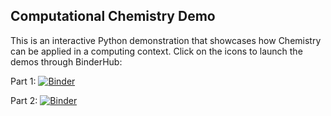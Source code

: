 ## Computational Chemistry Demo
This is an interactive Python demonstration that showcases how Chemistry can be applied in a computing context.
Click on the icons to launch the demos through BinderHub:

Part 1:
[![Binder](https://mybinder.org/badge_logo.svg)](https://mybinder.org/v2/gh/bri-sc/demo-computational-chemistry/HEAD?urlpath=%2Fdoc%2Ftree%2F01_Demo_Computational_Chemistry_reaction_screening.ipynb)

Part 2:
[![Binder](https://mybinder.org/badge_logo.svg)](https://mybinder.org/v2/gh/bri-sc/demo-computational-chemistry/HEAD?urlpath=%2Fdoc%2Ftree%2F02_Demo_Computational_Chemistry_kinetics.ipynb)
